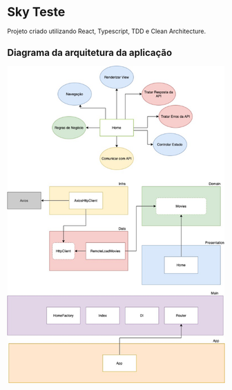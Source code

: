 # Sky Teste

Projeto criado utilizando React, Typescript, TDD e Clean Architecture.

## Diagrama da arquitetura da aplicação

![image](docs/architecture.jpg)
